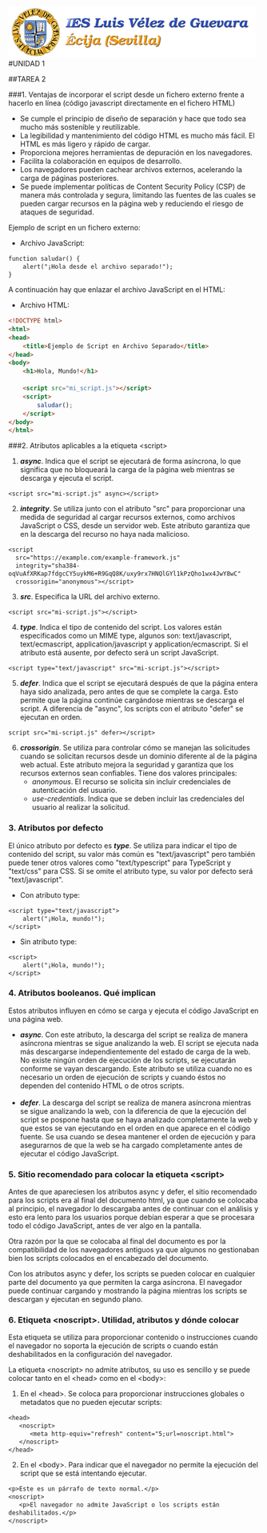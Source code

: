 ![Image Text](imagenes/descarga.png "Imagen superficial")
#UNIDAD 1

##TAREA 2

###1. Ventajas de incorporar el script desde un fichero externo frente a hacerlo en línea (código javascript directamente en el fichero HTML)

- Se cumple el principio de diseño de separación y hace que todo sea mucho más sostenible y reutilizable.
- La legibilidad y mantenimiento del código HTML es mucho más fácil. El HTML es más ligero y rápido de cargar.
- Proporciona mejores herramientas de depuración en los navegadores.
- Facilita la colaboración en equipos de desarrollo.
- Los navegadores pueden cachear archivos externos, acelerando la carga de páginas posteriores.
- Se puede implementar políticas de Content Security Policy (CSP) de manera más controlada y segura, limitando las fuentes de las cuales se pueden cargar recursos en la página web y reduciendo el riesgo de ataques de seguridad.

Ejemplo de script en un fichero externo:

- Archivo JavaScript:

```JS
function saludar() {
    alert("¡Hola desde el archivo separado!");
}
```

A continuación hay que enlazar el archivo JavaScript en el HTML:

- Archivo HTML:

```HTML
<!DOCTYPE html>
<html>
<head>
    <title>Ejemplo de Script en Archivo Separado</title>
</head>
<body>
    <h1>Hola, Mundo!</h1>

    <script src="mi_script.js"></script>
    <script>
        saludar();
    </script>
</body>
</html>
```

###2. Atributos aplicables a la etiqueta \<script>

1. **_async_**. Indica que el script se ejecutará de forma asíncrona, lo que significa que no bloqueará la carga de la página web mientras se descarga y ejecuta el script.

```JS
<script src="mi-script.js" async></script>
```

2. **_integrity_**. Se utiliza junto con el atributo "src" para proporcionar una medida de seguridad al cargar recursos externos, como archivos JavaScript o CSS, desde un servidor web. Este atributo garantiza que en la descarga del recurso no haya nada malicioso.

```JS
<script
  src="https://example.com/example-framework.js"
  integrity="sha384-oqVuAfXRKap7fdgcCY5uykM6+R9GqQ8K/uxy9rx7HNQlGYl1kPzQho1wx4JwY8wC"
  crossorigin="anonymous"></script>
```

3. **_src_**. Especifica la URL del archivo externo.

```JS
<script src="mi-script.js"></script>
```

4. **_type_**. Indica el tipo de contenido del script. Los valores están especificados como un MIME type, algunos son: text/javascript, text/ecmascript, application/javascript y application/ecmascript.
   Si el atributo está ausente, por defecto será un script JavaScript.

```JS
<script type="text/javascript" src="mi-script.js"></script>
```

5. **_defer_**. Indica que el script se ejecutará después de que la página entera haya sido analizada, pero antes de que se complete la carga. Esto permite que la página continúe cargándose mientras se descarga el script. A diferencia de "async", los scripts con el atributo "defer" se ejecutan en orden.

```JS
script src="mi-script.js" defer></script>
```

6. **_crossorigin_**. Se utiliza para controlar cómo se manejan las solicitudes cuando se solicitan recursos desde un dominio diferente al de la página web actual. Este atributo mejora la seguridad y garantiza que los recursos externos sean confiables. Tiene dos valores principales:
   - _anonymous_. El recurso se solicita sin incluir credenciales de autenticación del usuario.
   - _use-credentials_. Indica que se deben incluir las credenciales del usuario al realizar la solicitud.

### 3. Atributos por defecto

El único atributo por defecto es **_type_**. Se utiliza para indicar el tipo de contenido del script, su valor más común es "text/javascript" pero también puede tener otros valores como "text/typescript" para TypeScript y "text/css" para CSS.
Si se omite el atributo type, su valor por defecto será "text/javascript".

- Con atributo type:

```JS
<script type="text/javascript">
    alert("¡Hola, mundo!");
</script>
```

- Sin atributo type:

```JS
<script>
    alert("¡Hola, mundo!");
</script>
```

### 4. Atributos booleanos. Qué implican

Estos atributos influyen en cómo se carga y ejecuta el código JavaScript en una página web.

- **_async_**. Con este atributo, la descarga del script se realiza de manera asíncrona mientras se sigue analizando la web. El script se ejecuta nada más descargarse independientemente del estado de carga de la web.
  No existe ningún orden de ejecución de los scripts, se ejecutarán conforme se vayan descargando.
  Este atributo se utiliza cuando no es necesario un orden de ejecución de scripts y cuando éstos no dependen del contenido HTML o de otros scripts.  
   <br>
- **_defer_**. La descarga del script se realiza de manera asíncrona mientras se sigue analizando la web, con la diferencia de que la ejecución del script se pospone hasta que se haya analizado completamente la web y que estos se van ejecutando en el orden en que aparece en el código fuente.
  Se usa cuando se desea mantener el orden de ejecución y para asegurarnos de que la web se ha cargado completamente antes de ejecutar el código JavaScript.

### 5. Sitio recomendado para colocar la etiqueta \<script>

Antes de que apareciesen los atributos async y defer, el sitio recomendado para los scripts era al final del documento html, ya que cuando se colocaba al principio, el navegador lo descargaba antes de continuar con el análisis y esto era lento para los usuarios porque debían esperar a que se procesara todo el código JavaScript, antes de ver algo en la pantalla.

Otra razón por la que se colocaba al final del documento es por la compatibilidad de los navegadores antiguos ya que algunos no gestionaban bien los scripts colocados en el encabezado del documento.

Con los atributos async y defer, los scripts se pueden colocar en cualquier parte del documento ya que permiten la carga asíncrona. El navegador puede continuar cargando y mostrando la página mientras los scripts se descargan y ejecutan en segundo plano.

### 6. Etiqueta \<noscript>. Utilidad, atributos y dónde colocar

Esta etiqueta se utiliza para proporcionar contenido o instrucciones cuando el navegador no soporta la ejecución de scripts o cuando están deshabilitados en la configuración del navegador.

La etiqueta \<noscript> no admite atributos, su uso es sencillo y se puede colocar tanto en el \<head> como en el \<body>:

1. En el \<head>. Se coloca para proporcionar instrucciones globales o metadatos que no pueden ejecutar scripts:

```JS
<head>
   <noscript>
      <meta http-equiv="refresh" content="5;url=noscript.html">
   </noscript>
</head>
```

2. En el \<body>. Para indicar que el navegador no permite la ejecución del script que se está intentando ejecutar.

```JS
<p>Este es un párrafo de texto normal.</p>
<noscript>
   <p>El navegador no admite JavaScript o los scripts están deshabilitados.</p>
</noscript>
```
